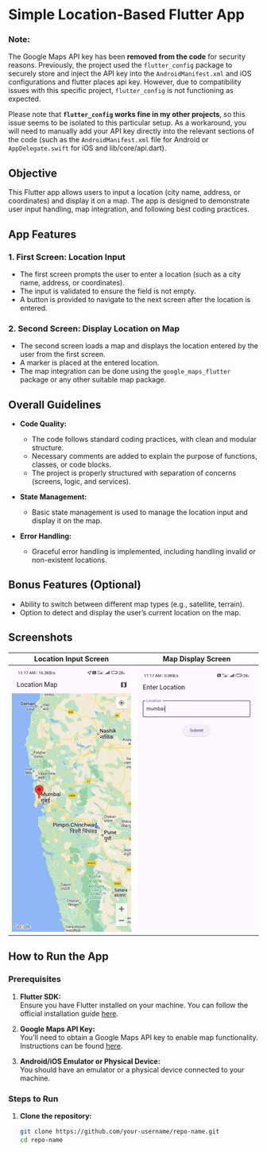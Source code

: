 # Simple Location-Based Flutter App

### Note:
The Google Maps API key has been **removed from the code** for security reasons. Previously, the project used the `flutter_config` package to securely store and inject the API key into the `AndroidManifest.xml` and iOS configurations and flutter places api key. However, due to compatibility issues with this specific project, `flutter_config` is not functioning as expected. 

Please note that **`flutter_config` works fine in my other projects**, so this issue seems to be isolated to this particular setup. As a workaround, you will need to manually add your API key directly into the relevant sections of the code (such as the `AndroidManifest.xml` file for Android or `AppDelegate.swift` for iOS and lib/core/api.dart).

## Objective

This Flutter app allows users to input a location (city name, address, or coordinates) and display it on a map. The app is designed to demonstrate user input handling, map integration, and following best coding practices.

## App Features

### 1. First Screen: Location Input
- The first screen prompts the user to enter a location (such as a city name, address, or coordinates).
- The input is validated to ensure the field is not empty.
- A button is provided to navigate to the next screen after the location is entered.

### 2. Second Screen: Display Location on Map
- The second screen loads a map and displays the location entered by the user from the first screen.
- A marker is placed at the entered location.
- The map integration can be done using the `google_maps_flutter` package or any other suitable map package.

## Overall Guidelines
- **Code Quality:**
  - The code follows standard coding practices, with clean and modular structure.
  - Necessary comments are added to explain the purpose of functions, classes, or code blocks.
  - The project is properly structured with separation of concerns (screens, logic, and services).
  
- **State Management:**
  - Basic state management is used to manage the location input and display it on the map.

- **Error Handling:**
  - Graceful error handling is implemented, including handling invalid or non-existent locations.

## Bonus Features (Optional)
- Ability to switch between different map types (e.g., satellite, terrain).
- Option to detect and display the user’s current location on the map.

## Screenshots

| Location Input Screen | Map Display Screen |
| --------------------- | ------------------ |
| ![Location Input](./image.jpeg) | ![Map Display](./image_1.jpeg) |

## How to Run the App

### Prerequisites

1. **Flutter SDK:**  
   Ensure you have Flutter installed on your machine. You can follow the official installation guide [here](https://docs.flutter.dev/get-started/install).

2. **Google Maps API Key:**  
   You'll need to obtain a Google Maps API key to enable map functionality. Instructions can be found [here](https://developers.google.com/maps/documentation/android-sdk/get-api-key).

3. **Android/iOS Emulator or Physical Device:**  
   You should have an emulator or a physical device connected to your machine.

### Steps to Run

1. **Clone the repository:**
   ```bash
   git clone https://github.com/your-username/repo-name.git
   cd repo-name
